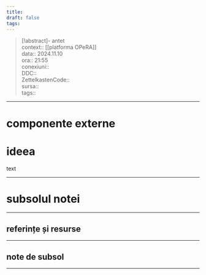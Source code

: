 ```yaml
---
title: 
draft: false
tags:
---
```

> [!abstract]- antet  
> context::  [[platforma OPeRA]]  
> data:: 2024.11.10  
> ora:: 21:55  
> conexiuni::  
> DDC::  
> ZettelkastenCode::  
> sursa::  
> tags::  


---

# componente externe


# ideea

text


---
# subsolul notei
---
## referințe și resurse


---
## note de subsol
---


